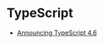 # TypeScript

- [Announcing TypeScript 4.6](https://devblogs.microsoft.com/typescript/announcing-typescript-4-6/)
